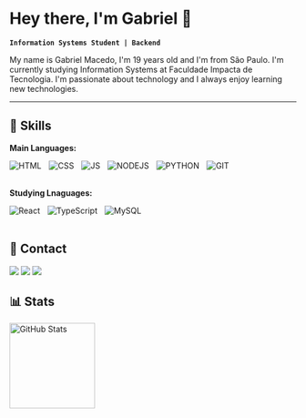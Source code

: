 # Hey there, I'm Gabriel 🤟

**`Information Systems Student | Backend`**

My name is Gabriel Macedo, I'm 19 years old and I'm from São Paulo. I'm currently studying Information Systems at Faculdade Impacta de Tecnologia. I'm passionate about technology and I always enjoy learning new technologies.

---

## 🤖 Skills ##

**Main Languages:**

<div style='display: inline_block'>
    <img align='left' alt='HTML' title='HTML' style='padding-right: 10px'
        src="https://img.shields.io/badge/HTML5-E34F26?style=for-the-badge&logo=html5&logoColor=white" />
    <img align='left' alt='CSS' title='CSS' style='padding-right: 10px'
        src="https://img.shields.io/badge/CSS3-1572B6?style=for-the-badge&logo=css3&logoColor=white" />
    <img align='left' alt='JS' title='JS' style='padding-right: 10px'
        src="https://img.shields.io/badge/JavaScript-F7DF1E?style=for-the-badge&logo=javascript&logoColor=black" />
    <img align='left' alt='NODEJS' title='NODEJS' style='padding-right: 10px'
        src="https://img.shields.io/badge/Node.js-43853D?style=for-the-badge&logo=node.js&logoColor=white" />
    <img align='left' alt='PYTHON' title='PYTHON' style='padding-right: 10px'
        src="https://img.shields.io/badge/Python-14354C?style=for-the-badge&logo=python&logoColor=white" />
    <img align='left' alt='GIT' title='GIT' style='padding-right: 10px'
        src="https://img.shields.io/badge/GIT-E44C30?style=for-the-badge&logo=git&logoColor=white" />
</div>
<br>
<br>

**Studying Lnaguages:**

<div style='display: inline_block'>
    <img align='left' alt='React' title='React' style='padding-right: 10px'
        src="https://img.shields.io/badge/React-20232A?style=for-the-badge&logo=react&logoColor=61DAFB" />
    <img align='left' alt='TypeScript' title='TypeScript' style='padding-right: 10px'
        src="https://img.shields.io/badge/TypeScript-007ACC?style=for-the-badge&logo=typescript&logoColor=white" />
    <img align='left' alt='MySQL' title='MySQL' style='padding-right: 10px'
        src="https://img.shields.io/badge/MySQL-005C84?style=for-the-badge&logo=mysql&logoColor=white" />
</div>
<br>
<br>

## 📲 Contact ##

<a href="www.linkedin.com/in/gabmacedo" target="_blank"><img src='https://img.shields.io/badge/LinkedIn-0077B5?style=for-the-badge&logo=linkedin&logoColor=white'></a>
<a href="malito:gabriel.adem001@gmail.com" target="_blank"><img src='https://img.shields.io/badge/Gmail-D14836?style=for-the-badge&logo=gmail&logoColor=white'></a>
<a href="instagram.com/@md.gab" target="_blank"><img src='https://img.shields.io/badge/Instagram-E4405F?style=for-the-badge&logo=instagram&logoColor=white'></a>

## 📊 Stats ##
<p>
    <img 
        align='left' 
        alt='GitHub Stats'
        height='150'
        style='padding-right: 10px'
        src="https://github-readme-stats.vercel.app/api/top-langs/?username=gabmacedo&theme=dracula&layout=compact&langs_count=4" 
    />
</p>
       
